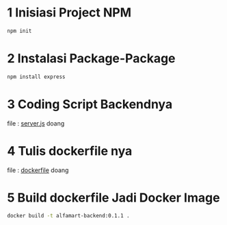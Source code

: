 # 1 Inisiasi Project NPM

```sh
npm init
```

# 2 Instalasi Package-Package

```sh
npm install express
```

# 3 Coding Script Backendnya

file : [server.js](./server.js) doang

# 4 Tulis dockerfile nya

file : [dockerfile](./dockerfile) doang

# 5 Build dockerfile Jadi Docker Image

```sh
docker build -t alfamart-backend:0.1.1 .
```
